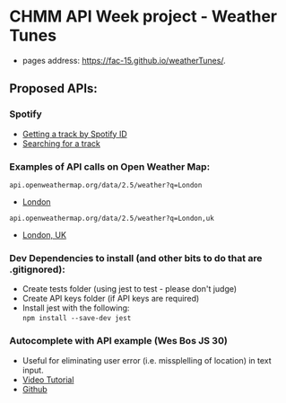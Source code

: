 # CHMM API Week project - Weather Tunes

- pages address: https://fac-15.github.io/weatherTunes/.

## Proposed APIs:

### Spotify
 - [Getting a track by Spotify ID](https://developer.spotify.com/documentation/web-api/reference/tracks/get-track/)
 - [Searching for a track](https://developer.spotify.com/documentation/web-api/reference/search/search/)

### Examples of API calls on Open Weather Map:

```
api.openweathermap.org/data/2.5/weather?q=London
```

- [London](api.openweathermap.org/data/2.5/weather?q=London)


```
api.openweathermap.org/data/2.5/weather?q=London,uk
```
- [London, UK](api.openweathermap.org/data/2.5/weather?q=London,uk)


### Dev Dependencies to install (and other bits to do that are .gitignored):
- Create tests folder (using jest to test - please don't judge)
- Create API keys folder (if API keys are required)
- Install jest with the following:  
    ```npm install --save-dev jest```


### Autocomplete with API example (Wes Bos JS 30)
 - Useful for eliminating user error (i.e. missplelling of location) in text input.
 - [Video Tutorial](https://www.youtube.com/watch?v=y4gZMJKAeWs)
 - [Github](https://github.com/wesbos/JavaScript30/tree/master/06%20-%20Type%20Ahead)
